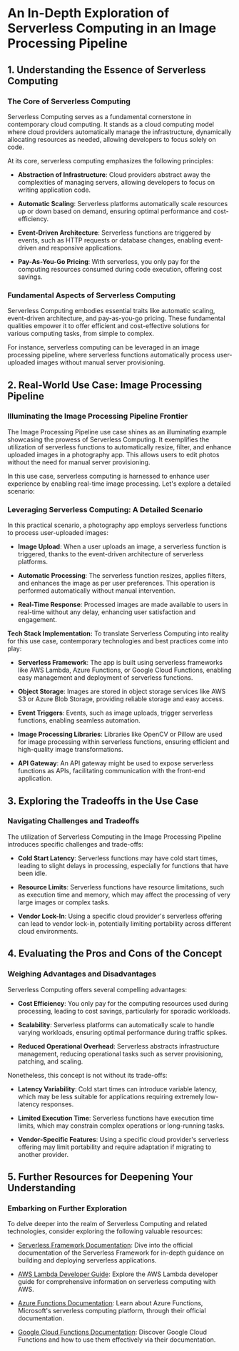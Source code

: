 # An In-Depth Exploration of Serverless Computing in an Image Processing Pipeline

## 1. Understanding the Essence of Serverless Computing

### The Core of Serverless Computing
Serverless Computing serves as a fundamental cornerstone in contemporary cloud computing. It stands as a cloud computing model where cloud providers automatically manage the infrastructure, dynamically allocating resources as needed, allowing developers to focus solely on code.

At its core, serverless computing emphasizes the following principles:

- **Abstraction of Infrastructure**: Cloud providers abstract away the complexities of managing servers, allowing developers to focus on writing application code.

- **Automatic Scaling**: Serverless platforms automatically scale resources up or down based on demand, ensuring optimal performance and cost-efficiency.

- **Event-Driven Architecture**: Serverless functions are triggered by events, such as HTTP requests or database changes, enabling event-driven and responsive applications.

- **Pay-As-You-Go Pricing**: With serverless, you only pay for the computing resources consumed during code execution, offering cost savings.

### Fundamental Aspects of Serverless Computing
Serverless Computing embodies essential traits like automatic scaling, event-driven architecture, and pay-as-you-go pricing. These fundamental qualities empower it to offer efficient and cost-effective solutions for various computing tasks, from simple to complex.

For instance, serverless computing can be leveraged in an image processing pipeline, where serverless functions automatically process user-uploaded images without manual server provisioning.

## 2. Real-World Use Case: Image Processing Pipeline

### Illuminating the Image Processing Pipeline Frontier
The Image Processing Pipeline use case shines as an illuminating example showcasing the prowess of Serverless Computing. It exemplifies the utilization of serverless functions to automatically resize, filter, and enhance uploaded images in a photography app. This allows users to edit photos without the need for manual server provisioning.

In this use case, serverless computing is harnessed to enhance user experience by enabling real-time image processing. Let's explore a detailed scenario:

### Leveraging Serverless Computing: A Detailed Scenario

In this practical scenario, a photography app employs serverless functions to process user-uploaded images:

- **Image Upload**: When a user uploads an image, a serverless function is triggered, thanks to the event-driven architecture of serverless platforms.

- **Automatic Processing**: The serverless function resizes, applies filters, and enhances the image as per user preferences. This operation is performed automatically without manual intervention.

- **Real-Time Response**: Processed images are made available to users in real-time without any delay, enhancing user satisfaction and engagement.

**Tech Stack Implementation:**
To translate Serverless Computing into reality for this use case, contemporary technologies and best practices come into play:

- **Serverless Framework**: The app is built using serverless frameworks like AWS Lambda, Azure Functions, or Google Cloud Functions, enabling easy management and deployment of serverless functions.

- **Object Storage**: Images are stored in object storage services like AWS S3 or Azure Blob Storage, providing reliable storage and easy access.

- **Event Triggers**: Events, such as image uploads, trigger serverless functions, enabling seamless automation.

- **Image Processing Libraries**: Libraries like OpenCV or Pillow are used for image processing within serverless functions, ensuring efficient and high-quality image transformations.

- **API Gateway**: An API gateway might be used to expose serverless functions as APIs, facilitating communication with the front-end application.

## 3. Exploring the Tradeoffs in the Use Case

### Navigating Challenges and Tradeoffs
The utilization of Serverless Computing in the Image Processing Pipeline introduces specific challenges and trade-offs:

- **Cold Start Latency**: Serverless functions may have cold start times, leading to slight delays in processing, especially for functions that have been idle.

- **Resource Limits**: Serverless functions have resource limitations, such as execution time and memory, which may affect the processing of very large images or complex tasks.

- **Vendor Lock-In**: Using a specific cloud provider's serverless offering can lead to vendor lock-in, potentially limiting portability across different cloud environments.

## 4. Evaluating the Pros and Cons of the Concept

### Weighing Advantages and Disadvantages
Serverless Computing offers several compelling advantages:

- **Cost Efficiency**: You only pay for the computing resources used during processing, leading to cost savings, particularly for sporadic workloads.

- **Scalability**: Serverless platforms can automatically scale to handle varying workloads, ensuring optimal performance during traffic spikes.

- **Reduced Operational Overhead**: Serverless abstracts infrastructure management, reducing operational tasks such as server provisioning, patching, and scaling.

Nonetheless, this concept is not without its trade-offs:

- **Latency Variability**: Cold start times can introduce variable latency, which may be less suitable for applications requiring extremely low-latency responses.

- **Limited Execution Time**: Serverless functions have execution time limits, which may constrain complex operations or long-running tasks.

- **Vendor-Specific Features**: Using a specific cloud provider's serverless offering may limit portability and require adaptation if migrating to another provider.

## 5. Further Resources for Deepening Your Understanding

### Embarking on Further Exploration
To delve deeper into the realm of Serverless Computing and related technologies, consider exploring the following valuable resources:

- [Serverless Framework Documentation](https://www.serverless.com/framework/docs/): Dive into the official documentation of the Serverless Framework for in-depth guidance on building and deploying serverless applications.

- [AWS Lambda Developer Guide](https://docs.aws.amazon.com/lambda/latest/dg/welcome.html): Explore the AWS Lambda developer guide for comprehensive information on serverless computing with AWS.

- [Azure Functions Documentation](https://docs.microsoft.com/en-us/azure/azure-functions/): Learn about Azure Functions, Microsoft's serverless computing platform, through their official documentation.

- [Google Cloud Functions Documentation](https://cloud.google.com/functions/docs): Discover Google Cloud Functions and how to use them effectively via their documentation.
